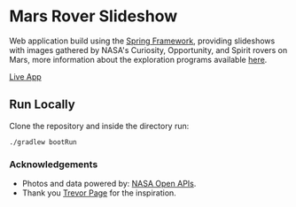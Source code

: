 
# Mars Rover Slideshow

Web application build using the [Spring Framework](https://spring.io/),
providing slideshows with images gathered by NASA's Curiosity,
Opportunity, and Spirit rovers on Mars, more information about the
exploration programs available [here](https://mars.nasa.gov/mer/).

[Live App](http://mars-rover-slideshow.nrc.pt/)

## Run Locally

Clone the repository and inside the directory run:

    ./gradlew bootRun

### Acknowledgements

* Photos and data powered by: [NASA Open APIs](https://api.nasa.gov/).
* Thank you [Trevor Page](https://www.udemy.com/user/trevorpage/) for the inspiration.

